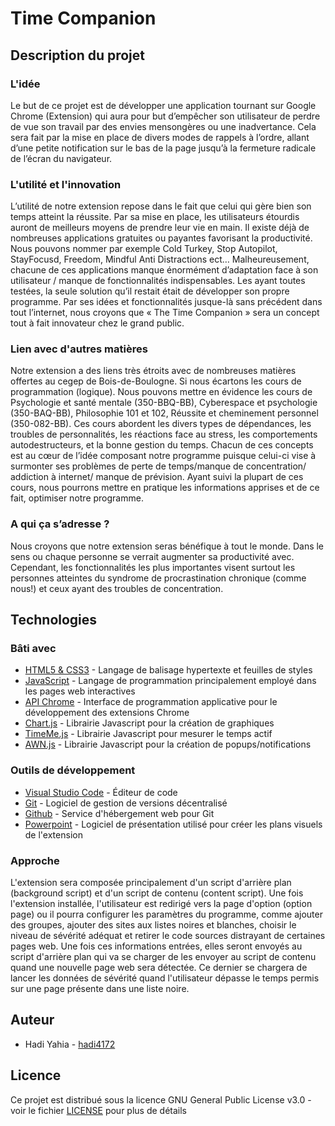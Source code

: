 # Time Companion

## Description du projet

### L'idée

Le but de ce projet est de développer une application tournant sur Google Chrome (Extension) qui aura pour but d’empêcher son utilisateur de perdre de vue son travail par des envies mensongères ou une inadvertance. Cela sera fait par la mise en place de divers modes de rappels à l’ordre, allant d’une petite notification sur le bas de la page jusqu’à la fermeture radicale de l’écran du navigateur.

### L'utilité et l'innovation

L’utilité de notre extension repose dans le fait que celui qui gère bien son temps atteint la réussite. Par sa mise en place, les utilisateurs étourdis auront de meilleurs moyens de prendre leur vie en main. Il existe déjà de nombreuses applications gratuites ou payantes favorisant la productivité. Nous pouvons nommer par exemple Cold Turkey, Stop Autopilot, StayFocusd, Freedom, Mindful Anti Distractions ect… Malheureusement, chacune de ces applications manque énormément d’adaptation face à son utilisateur / manque de fonctionnalités indispensables. Les ayant toutes testées, la seule solution qu’il restait était de développer son propre programme. Par ses idées et fonctionnalités jusque-là sans précédent dans tout l’internet, nous croyons que « The Time Companion » sera un concept tout à fait innovateur chez le grand public.

### Lien avec d'autres matières

Notre extension a des liens très étroits avec de nombreuses matières offertes au cegep de Bois-de-Boulogne. Si nous écartons les cours de programmation (logique). Nous pouvons mettre en évidence les cours de Psychologie et santé mentale (350-BBQ-BB), Cyberespace et psychologie (350-BAQ-BB), Philosophie 101 et 102, Réussite et cheminement personnel (350-082-BB).
Ces cours abordent les divers types de dépendances, les troubles de personnalités, les réactions face au stress, les comportements autodestructeurs, et la bonne gestion du temps. Chacun de ces concepts est au cœur de l’idée composant notre programme puisque celui-ci vise à surmonter ses problèmes de perte de temps/manque de concentration/ addiction à internet/ manque de prévision. Ayant suivi la plupart de ces cours, nous pourrons mettre en pratique les informations apprises et de ce fait, optimiser notre programme.

### A qui ça s’adresse ? 

Nous croyons que notre extension seras bénéfique à tout le monde. Dans le sens ou chaque personne se verrait augmenter sa productivité avec. Cependant, les fonctionnalités les plus importantes visent surtout les personnes atteintes du syndrome de procrastination chronique (comme nous!) et ceux ayant des troubles de concentration.

## Technologies

### Bâti avec

* [HTML5 & CSS3](https://www.w3.org/) - Langage de balisage hypertexte et feuilles de styles
* [JavaScript](https://developer.mozilla.org/fr/docs/Web/JavaScript) - Langage de programmation principalement employé dans les pages web interactives
* [API Chrome](https://developer.chrome.com/extensions/devguide) - Interface de programmation applicative pour le développement des extensions Chrome
* [Chart.js](https://www.chartjs.org/) - Librairie Javascript pour la création de graphiques
* [TimeMe.js](https://jasonzissman.github.io/time-me-demo/) - Librairie Javascript pour mesurer le temps actif
* [AWN.js](https://f3oall.github.io/awesome-notifications/) - Librairie Javascript pour la création de popups/notifications

### Outils de développement

* [Visual Studio Code](https://code.visualstudio.com/) - Éditeur de code
* [Git](https://git-scm.com/) - Logiciel de gestion de versions décentralisé
* [Github](https://github.com/) - Service d'hébergement web pour Git
* [Powerpoint](https://office.live.com/start/powerpoint.aspx) - Logiciel de présentation utilisé pour créer les plans visuels de l'extension

### Approche

L'extension sera composée principalement d'un script d'arrière plan (background script) et d'un script de contenu (content script). Une fois l'extension installée, l'utilisateur est redirigé vers la page d'option (option page) ou il pourra configurer les paramètres du programme, comme ajouter des groupes, ajouter des sites aux listes noires et blanches, choisir le niveau de sévérité adéquat et retirer le code sources distrayant de certaines pages web. Une fois ces informations entrées, elles seront envoyés au script d'arrière plan qui va se charger de les envoyer au script de contenu quand une nouvelle page web sera détectée. Ce dernier se chargera de lancer les données de sévérité quand l'utilisateur dépasse le temps permis sur une page présente dans une liste noire.

## Auteur

* Hadi Yahia - [hadi4172](https://github.com/hadi4172)

## Licence

Ce projet est distribué sous la licence GNU General Public License v3.0 - voir le fichier [LICENSE](LICENSE) pour plus de détails

